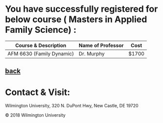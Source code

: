 
# You have successfully registered for below course ( Masters in Applied Family Science) :

|Course & Description| Name of Professor |Cost | 
|---    | ---               | --- |
|AFM 6630 (Family Dynamic) | Dr. Murphy | $1700 | 


[back](https://tuojeanbaptiste.github.io/TeamC/msafs.html)
---

# Contact & Visit: 
Wilmington University, 
320 N. 
DuPont Hwy, 
New Castle, DE 19720 

<div>
   &copy; 2018 Wilmington University
</div>
